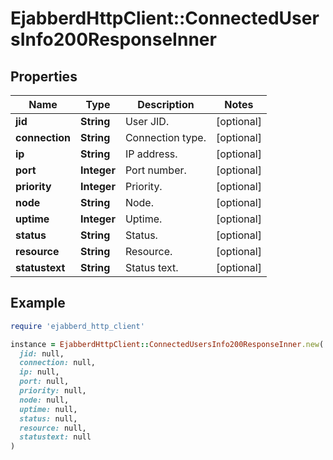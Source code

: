# EjabberdHttpClient::ConnectedUsersInfo200ResponseInner

## Properties

| Name | Type | Description | Notes |
| ---- | ---- | ----------- | ----- |
| **jid** | **String** | User JID. | [optional] |
| **connection** | **String** | Connection type. | [optional] |
| **ip** | **String** | IP address. | [optional] |
| **port** | **Integer** | Port number. | [optional] |
| **priority** | **Integer** | Priority. | [optional] |
| **node** | **String** | Node. | [optional] |
| **uptime** | **Integer** | Uptime. | [optional] |
| **status** | **String** | Status. | [optional] |
| **resource** | **String** | Resource. | [optional] |
| **statustext** | **String** | Status text. | [optional] |

## Example

```ruby
require 'ejabberd_http_client'

instance = EjabberdHttpClient::ConnectedUsersInfo200ResponseInner.new(
  jid: null,
  connection: null,
  ip: null,
  port: null,
  priority: null,
  node: null,
  uptime: null,
  status: null,
  resource: null,
  statustext: null
)
```

